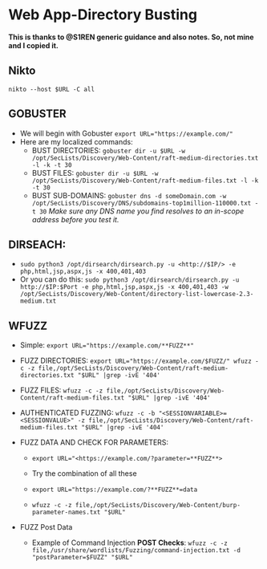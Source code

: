 # Web App-Directory Busting

**This is thanks to @S1REN generic guidance and also notes. So, not mine and I copied it.**

## Nikto
`nikto --host $URL -C all`

## GOBUSTER

- We will begin with Gobuster
  `export URL="https://example.com/"`
- Here are my localized commands:
  - BUST DIRECTORIES: `gobuster dir -u $URL -w /opt/SecLists/Discovery/Web-Content/raft-medium-directories.txt -l -k -t 30`
  - BUST FILES: `gobuster dir -u $URL -w /opt/SecLists/Discovery/Web-Content/raft-medium-files.txt -l -k -t 30`
  - BUST SUB-DOMAINS: `gobuster dns -d someDomain.com -w /opt/SecLists/Discovery/DNS/subdomains-top1million-110000.txt -t 30`
*Make sure any DNS name you find resolves to an in-scope address before you test it.*

## DIRSEACH:
- `sudo python3 /opt/dirsearch/dirsearch.py -u <http://$IP/> -e php,html,jsp,aspx,js -x 400,401,403` 
- Or you can do this: `sudo python3 /opt/dirsearch/dirsearch.py -u http://$IP:$Port -e php,html,jsp,aspx,js -x 400,401,403 -w /opt/SecLists/Discovery/Web-Content/directory-list-lowercase-2.3-medium.txt`

## WFUZZ

- Simple: `export URL="https://example.com/**FUZZ**"`
- FUZZ DIRECTORIES: `export URL="https://example.com/$FUZZ/" wfuzz -c -z file,/opt/SecLists/Discovery/Web-Content/raft-medium-directories.txt "$URL" |grep -ivE '404'`
- FUZZ FILES: `wfuzz -c -z file,/opt/SecLists/Discovery/Web-Content/raft-medium-files.txt "$URL" |grep -ivE '404'`

- AUTHENTICATED FUZZING: `wfuzz -c -b "<SESSIONVARIABLE>=<SESSIONVALUE>" -z file,/opt/SecLists/Discovery/Web-Content/raft-medium-files.txt "$URL" |grep -ivE '404'`
- FUZZ DATA AND CHECK FOR PARAMETERS:
  - `export URL="<https://example.com/?parameter=**FUZZ**>`
  - Try the combination of all these

  - `export URL="https://example.com/?**FUZZ**=data`
  - `wfuzz -c -z file,/opt/SecLists/Discovery/Web-Content/burp-parameter-names.txt "$URL"`

- FUZZ Post Data
  - Example of Command Injection **POST Checks**: `wfuzz -c -z file,/usr/share/wordlists/Fuzzing/command-injection.txt -d "postParameter=$FUZZ" "$URL"`
